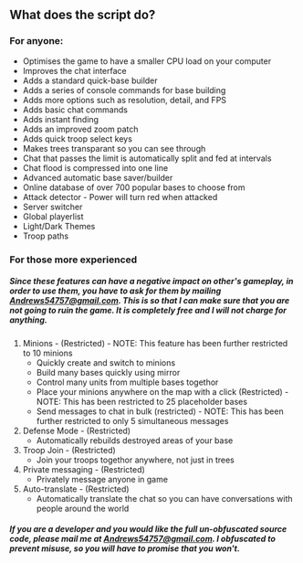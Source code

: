 ## What does the script do?

### For anyone:

* Optimises the game to have a smaller CPU load on your computer
* Improves the chat interface
* Adds a standard quick-base builder
* Adds a series of console commands for base building
* Adds more options such as resolution, detail, and FPS
* Adds basic chat commands
* Adds instant finding
* Adds an improved zoom patch
* Adds quick troop select keys
* Makes trees transparant so you can see through
* Chat that passes the limit is automatically split and fed at intervals
* Chat flood is compressed into one line
* Advanced automatic base saver/builder
* Online database of over 700 popular bases to choose from
* Attack detector - Power will turn red when attacked
* Server switcher
* Global playerlist
* Light/Dark Themes
* Troop paths


### For those more experienced

##### Since these features can have a negative impact on other's gameplay, in order to use them, you have to ask for them by mailing Andrews54757@gmail.com. This is so that I can make sure that you are not going to ruin the game. It is completely free and I will not charge for anything.

1. Minions - (Restricted) - NOTE: This feature has been further restricted to 10 minions
   * Quickly create and switch to minions
   * Build many bases quickly using mirror
   * Control many units from multiple bases togethor
   * Place your minions anywhere on the map with a click (Restricted) - NOTE: This has been restricted to 25 placeholder bases
   * Send messages to chat in bulk (restricted) - NOTE: This has been further restricted to only 5 simultaneous messages
2. Defense Mode - (Restricted)
   * Automatically rebuilds destroyed areas of your base
3. Troop Join - (Restricted)
   * Join your troops togethor anywhere, not just in trees
4. Private messaging - (Restricted)
   * Privately message anyone in game
5. Auto-translate - (Restricted)
   * Automatically translate the chat so you can have conversations with people around the world
   
##### If you are a developer and you would like the full un-obfuscated source code, please mail me at Andrews54757@gmail.com. I obfuscated to prevent misuse, so you will have to promise that you won't.

